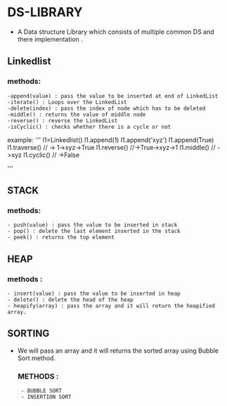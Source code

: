 # DS-LIBRARY
- A Data structure Library which consists of multiple common DS and there implementation .
## Linkedlist
  ### methods:
    -append(value) : pass the value to be inserted at end of LinkedList
    -iterate() : Loops over the LinkedList
    -delete(index) : pass the index of node which has to be deleted
    -middle() : returns the value of middle node
    -reverse() : reverse the LinkedList
    -isCyclic() : checks whether there is a cycle or not
  example:
    '''
  l1=Linkedlist()
  l1.append(1)
  l1.append('xyz')
  l1.append(True)
  l1.traverse() // -> 1->xyz->True
  l1.reverse() //->True->xyz->1
  l1.middle() // ->xyz
  l1.cyclic() // ->False
  
  '''   
   
## STACK  
   ### methods:
    - push(value) : pass the value to be inserted in stack
    - pop() : delete the last element inserted in the stack
    - peek() : returns the top element
## HEAP
   ### methods :
    - insert(value) : pass the value to be inserted in heap
    - delete() : delete the head of the heap
    - heapify(array) : pass the array and it will return the heapified array.
## SORTING
   - We will pass an array and it will returns the sorted array using Bubble Sort method.
        ### METHODS :
          - BUBBLE SORT
          - INSERTION SORT
    
     
    
